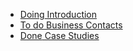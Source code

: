 <ul class="au-progress-indicator">
  <li>
    <a class="au-progress-indicator__link au-progress-indicator__link--doing js-focus-me" href="#url">
      <span class="au-progress-indicator__status">Doing</span>
      Introduction
    </a>
  </li>
  <li>
    <a class="au-progress-indicator__link au-progress-indicator__link--todo js-focus-me" href="#url">
      <span class="au-progress-indicator__status">To do</span>
      Business Contacts
    </a>
  </li>
  <li>
    <a class="au-progress-indicator__link au-progress-indicator__link--done js-focus-me" href="#url">
      <span class="au-progress-indicator__status">Done</span>
      Case Studies
    </a>
  </li>
</ul>
